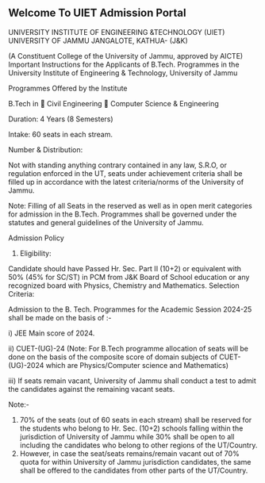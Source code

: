## Welcome To UIET Admission Portal

UNIVERSITY INSTITUTE OF ENGINEERING &TECHNOLOGY (UIET)
UNIVERSITY OF JAMMU
JANGALOTE, KATHUA- (J&K)

(A Constituent College of the University of Jammu, approved by AICTE)
Important Instructions for the Applicants of B.Tech. Programmes in the University Institute of Engineering & Technology, University of Jammu


Programmes Offered by the Institute 

B.Tech in
	Civil Engineering
	Computer Science & Engineering

Duration: 4 Years (8 Semesters)

Intake: 60 seats in each stream.

Number & Distribution:


Not with standing anything contrary contained in any law, S.R.O, or regulation enforced in the UT, seats under achievement criteria shall be filled up in accordance with the latest criteria/norms of the University of Jammu.

Note: Filling of all Seats in the reserved as well as in open merit categories for admission in the B.Tech. Programmes shall be governed under the statutes and general guidelines of the University of Jammu.


Admission Policy

1.	Eligibility:

Candidate should have Passed Hr. Sec. Part II (10+2) or equivalent with 50% (45% for SC/ST) in PCM from J&K Board of School education or any recognized board with Physics, Chemistry and Mathematics.
Selection Criteria:

Admission to the B. Tech. Programmes for the Academic Session 2024-25 shall be made on the basis of :-

i)	JEE Main score of 2024.

ii)	CUET-(UG)-24 (Note: For B.Tech programme allocation of seats will be done on the basis of the composite score of domain subjects of CUET-(UG)-2024 which are Physics/Computer science and Mathematics)

iii)	If seats remain vacant, University of Jammu shall conduct a test to admit the candidates against the remaining vacant seats.


Note:-

1. 70% of the seats (out of 60 seats in each stream) shall be reserved for the students who belong to Hr. Sec. (10+2) schools falling within the jurisdiction of University of Jammu while 30% shall be open to all including the candidates who belong to other regions of the UT/Country. 
2. However, in case the seat/seats remains/remain vacant out of 70% quota for within University of Jammu jurisdiction candidates, the same shall be offered to the candidates from other parts of the UT/Country.
